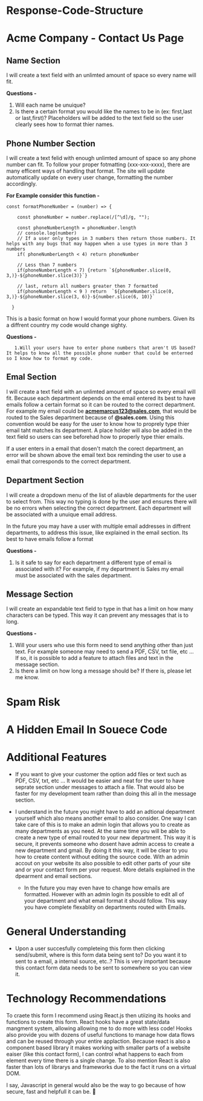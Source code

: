 # Response-Code-Structure

# Acme Company - Contact Us Page

## Name Section

 I will create a text field with an unlimted amount of space so every name will fit.
 
  **Questions -**
  1. Will each name be unuique?
  2. Is there a certain format you would like the names to be in (ex: first,last or last,first)? Placeholders will be added to the text field so the user clearly      sees how to format thier names. 
  
## Phone Number Section

I will create a text felid with enough unlimted amount of space so any phone number can fit. To follow your proper fotmatting (xxx-xxx-xxxx), there are many efficent ways of handling that format. The site will update automatically update on every user change, formatting the number accordingly.

**For Example consider this function -**

```
const formatPhoneNumber = (number) => {

    const phoneNumber = number.replace(/[^\d]/g, "");

    const phoneNumberLength = phoneNumber.length
    // console.log(number)
    // If a user only types in 3 numbers then return those numbers. It helps with any bugs that may happen when a use types in more than 3 numbers
    if( phoneNumberLength < 4) return phoneNumber

    // Less than 7 numbers
    if(phoneNumberLength < 7) {return `${phoneNumber.slice(0, 3,)}-${phoneNumber.slice(3)}`}

    // last, return all numbers greater then 7 formatted
    if(phoneNumberLength < 9 ) return  `${phoneNumber.slice(0, 3,)}-${phoneNumber.slice(3, 6)}-${number.slice(6, 10)}`

  }
```
This is a basic format on how I would format your phone numbers. Given its a diffrent country my code would change sighty.

**Questions -**

       1.Will your users have to enter phone numbers that aren't US based? It helps to know all the possible phone number that could be enterned so I know how to format my code. 

## Emal Section

I will create a text field with an unlimted amount of space so every email will fit. Because each department depends on the email entered its best to have emails follow a certain format so it can be routed to the correct department. For example my email could be **acmemarcus123@sales.com**, that would be routed to the Sales department because of **@sales.com**. Using this convention would be easy for the user to know how to proprely type thier email taht matches its department. A place holder will also be added in the text field so users can see beforehad how to properly type thier emails.

If a user enters in a email that dosen't match the corect department, an error will be shown above the email text box reminding the user to use a email that corresponds to the correct department. 

## Department Section

I will create a dropdown menu of the list of aliavble departments for the user to select from. This way no typing is done by the user and ensures there will be no errors when selecting the correct department. Each department will be associated with a unuique email address. 
 
In the future you may have a user with multiple email addresses in diffrent departments, to address this issue, like explained in the email section. Its best to have emails follow a format
 
 **Questions -**
  1. Is it safe to say for each department a different type of email is associated with it? For example, if my department is Sales my email must be associated with the sales department.

## Message Section

 I will create an expandable text field to type in that has a limit on how many characters can be typed. This way it can prevent any messages that is to long.

 **Questions -**
  1. Will your users who use this form need to send anything other than just text. For example someone may need to send  a PDF, CSV, txt file, etc ... If so, it      is possible to add a feature to attach files and text in the message section.
  2. Is there a limit on how long a message should be? If there is, please let me know.

# Spam Risk

# A Hidden Email In Souece Code

# Additional Features  
* If you want to give your customer the option add files or text such as PDF, CSV, txt, etc ... It would be easier and neat for the user to have seprate section under messages to attach a file. That would also be faster for my development team rather than doing this all in the message section. 

* I understand in the future you might have to add an adtional department yourself which also means another email to also consider. One way I can take care of this is to make an admin login that allows you to create as many departments as you need. At the same time you will be able to create a new type of email routed to your new department. This way it is secure, it prevents someone who dosent have admin access to create a new department and gmail. By doing it this way, it will be clear to you how to create content without editing the source code. With an admin accout on your website its also possible to edit other parts of your site and or your contact form per your request. More details explained in the dpearment and email sections.
    * In the future you may even have to change how emails are formatted. However with an admin login its possible to edit all of your department and what email     format it should follow. This way you have complete flexablity on departments routed with Emails.

# General Understanding 
* Upon a user succesfully completeing this form then clicking send/submit, where is this form data being sent to? Do you want it to sent to a email, a internal source, etc..? This is very important because this contact form data needs to be sent to somewhere so you can view it.

# Technology Recommendations
To craete this form I recommend using React.js then utiizing its hooks and functions to create this form. React hooks have a great state/data mangment system, allowing allowing me to do more with less code! Hooks also provide you with dozens of useful functions to manage how data flows and can be reused through your entire applaction. Because react is also a component based library it makes working with smaller parts of a website eaiser (like this contact form), I can control what happens to each from element every time there is a single change. To also mention React is also faster than lots of librarys and frameworks due to the fact it runs on a virtual DOM.

I say, Javascript in general would also be the way to go because of how secure, fast and helpfull it can be. 🚀 

